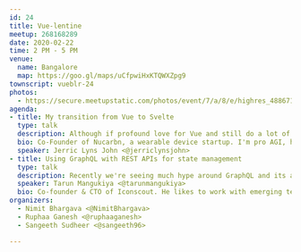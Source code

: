 ```yaml
---
id: 24
title: Vue-lentine
meetup: 268168289
date: 2020-02-22
time: 2 PM - 5 PM
venue:
  name: Bangalore
  map: https://goo.gl/maps/uCfpwiHxKTQWXZpg9
townscript: vueblr-24
photos:
  - https://secure.meetupstatic.com/photos/event/7/a/8/e/highres_488671374.jpeg
agenda:
- title: My transition from Vue to Svelte
  type: talk
  description: Although if profound love for Vue and still do a lot of project using it, it was irresistible for me to try Svelte and the journey I had so far is very interesting. There concept of framework vs compiler could define the future of frontend.
  bio: Co-Founder of Nucarbn, a wearable device startup. I'm pro AGI, humane technology advocate and an obsessive design fanatic.
  speaker: Jerric Lyns John <@jerriclynsjohn>
- title: Using GraphQL with REST APIs for state management
  type: talk
  description: Recently we're seeing much hype around GraphQL and its advantages over Vuex for easy state management. In this session, you'll learn how can you use GraphQL at client side for better state management & caching with traditional REST APIs. This can speed up development time and energy significantly.
  speaker: Tarun Mangukiya <@tarunmangukiya>
  bio: Co-founder & CTO of Iconscout. He likes to work with emerging technologies like JavaScript, GraphQL, Serverless, DevOps and more. He loves teaching, traveling & reading.
organizers:
  - Nimit Bhargava <@NimitBhargava>
  - Ruphaa Ganesh <@ruphaaganesh>
  - Sangeeth Sudheer <@sangeeth96>

---
```


<EventPage />
